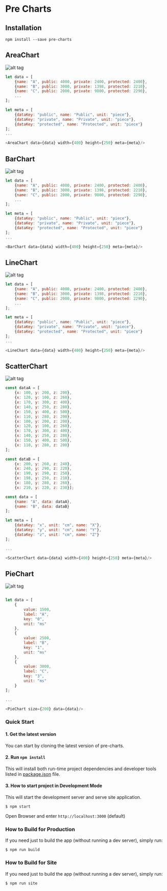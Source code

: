 # Pre Charts

## Installation

```
npm install --save pre-charts
```

## AreaChart

![alt tag](./area.png)

```js
let data = [
    {name: "A", public: 4000, private: 2400, protected: 2400},
    {name: "B", public: 3000, private: 1398, protected: 2210},
    {name: "C", public: 2000, private: 9800, protected: 2290},
    ...
];

let meta = [
    {dataKey: "public", name: "Public", unit: "piece"},
    {dataKey: "private", name: "Private", unit: "piece"},
    {dataKey: "protected", name: "Protected", unit: "piece"}
];
...

<AreaChart data={data} width={400} height={250} meta={meta}/>

```

## BarChart

![alt tag](./bar.png)

```js
let data = [
    {name: "A", public: 4000, private: 2400, protected: 2400},
    {name: "B", public: 3000, private: 1398, protected: 2210},
    {name: "C", public: 2000, private: 9800, protected: 2290},
    ...
];

let meta = [
    {dataKey: "public", name: "Public", unit: "piece"},
    {dataKey: "private", name: "Private", unit: "piece"},
    {dataKey: "protected", name: "Protected", unit: "piece"}
];
...

<BarChart data={data} width={400} height={250} meta={meta}/>

```

## LineChart

![alt tag](./line.png)

```js
let data = [
    {name: "A", public: 4000, private: 2400, protected: 2400},
    {name: "B", public: 3000, private: 1398, protected: 2210},
    {name: "C", public: 2000, private: 9800, protected: 2290},
    ...
];

let meta = [
    {dataKey: "public", name: "Public", unit: "piece"},
    {dataKey: "private", name: "Private", unit: "piece"},
    {dataKey: "protected", name: "Protected", unit: "piece"}
];
...

<LineChart data={data} width={400} height={250} meta={meta}/>

```


## ScatterChart

![alt tag](./scatter.png)


```js
const dataA = [
    {x: 100, y: 200, z: 200},
    {x: 120, y: 100, z: 260},
    {x: 170, y: 300, z: 400},
    {x: 140, y: 250, z: 280},
    {x: 150, y: 400, z: 500},
    {x: 110, y: 280, z: 200},
    {x: 100, y: 200, z: 200},
    {x: 120, y: 100, z: 260},
    {x: 170, y: 300, z: 400},
    {x: 140, y: 250, z: 280},
    {x: 150, y: 400, z: 500},
    {x: 110, y: 280, z: 200}
];

const dataB = [
    {x: 200, y: 260, z: 240},
    {x: 240, y: 290, z: 220},
    {x: 190, y: 290, z: 250},
    {x: 198, y: 250, z: 210},
    {x: 180, y: 280, z: 260},
    {x: 210, y: 220, z: 230}];

const data = [
    {name: "A", data: dataA},
    {name: "B", data: dataB}
];

let meta = [
    {dataKey: "x", unit: "cm", name: "X"},
    {dataKey: "y", unit: "cm", name: "Y"},
    {dataKey: "z", unit: "cm", name: "Z"}
];

...

<ScatterChart data={data} width={400} height={250} meta={meta}/>

```


## PieChart

![alt tag](./pie.png)

```js

let data = [
    {
        value: 1500,
        label: "A",
        key: "0",
        unit: "ms"
    },
    {
        value: 2500,
        label: "B",
        key: "1",
        unit: "ms"
    },
    {
        value: 3000,
        label: "C",
        key: "3",
        unit: "ms"
    }
];

...

<PieChart size={200} data={data}/>

```

### Quick Start

#### 1. Get the latest version
You can start by cloning the latest version of pre-charts.

#### 2. Run `npm install`
This will install both run-time project dependencies and developer tools listed
in [package.json](./package.json) file.

#### 3. How to start project in Development Mode

This will start the development server and serve site application.

```shell
$ npm start
```
  
Open Browser and enter `http://localhost:3000` (default) 

### How to Build for Production

If you need just to build the app (without running a dev server), simply run:

```shell
$ npm run build
```

### How to Build for Site

If you need just to build the app (without running a dev server), simply run:

```shell
$ npm run site
```

